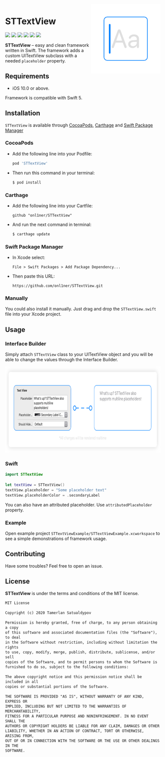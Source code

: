<img align="right" src="https://github.com/onl1ner/onl1ner/blob/master/Resources/STTextView/logo.gif?raw=true" width="225"/>

<p><h1 align="left">STTextView</h1></p>

![](https://cocoapod-badges.herokuapp.com/p/STTextView/badge.png)
![](https://img.shields.io/badge/iOS-10.0%2B-blue)
![](https://cocoapod-badges.herokuapp.com/v/STTextView/badge.png)
![](https://cocoapod-badges.herokuapp.com/l/STTextView/badge.(png|svg))
![](https://img.shields.io/badge/Swift-5-orange?logo=Swift&logoColor=white)
![](https://img.shields.io/github/last-commit/onl1ner/STTextView)

**STTextView** – easy and clean framework written in Swift. The framework adds a custom UITextView subclass with a needed ``placeholder`` property.


## Requirements
- iOS 10.0 or above.

Framework is compatible with Swift 5.

## Installation

``STTextView`` is available through [CocoaPods](https://cocoapods.org), [Carthage](https://github.com/Carthage/Carthage) and [Swift Package Manager](https://github.com/apple/swift-package-manager)

### CocoaPods
- Add the following line into your Podfile:

  ```ruby
  pod 'STTextView'
  ```

- Then run this command in your terminal:

  ```bash
  $ pod install
  ```

### Carthage
- Add the following line into your Cartfile:

  ```
  github "onl1ner/STTextView"
  ```
  
- And run the next command in terminal:

  ```bash
  $ carthage update
  ```

### Swift Package Manager
- In Xcode select: 

  ```
  File > Swift Packages > Add Package Dependency...
  ```
  
- Then paste this URL: 

  ```
  https://github.com/onl1ner/STTextView.git
  ```

### Manually
You could also install it manually. Just drag and drop the ``STTextView.swift`` file into your Xcode project.

## Usage

### Interface Builder

Simply attach ``STTextView`` class to your UITextView object and you will be able to change the values through the Interface Builder.

<p align="center">
  <img src="https://github.com/onl1ner/onl1ner/blob/master/Resources/STTextView/Interface%20Builder.png?raw=true" height="280"/>
</p>

### Swift

```swift
import STTextView

let textView = STTextView()
textView.placeholder = "Some placeholder text"
textView.placeholderColor = .secondaryLabel
```

You can also have an attributed placeholder. Use ``attributedPlaceholder`` property.

### Example
Open example project ``STTextViewExample/STTextViewExample.xcworkspace`` to see a simple demonstrations of framework usage.

## Contributing
Have some troubles? Feel free to open an issue.

## License
**STTextView** is under the terms and conditions of the MIT license.

```
MIT License

Copyright (c) 2020 Tamerlan Satualdypov

Permission is hereby granted, free of charge, to any person obtaining a copy
of this software and associated documentation files (the "Software"), to deal
in the Software without restriction, including without limitation the rights
to use, copy, modify, merge, publish, distribute, sublicense, and/or sell
copies of the Software, and to permit persons to whom the Software is
furnished to do so, subject to the following conditions:

The above copyright notice and this permission notice shall be included in all
copies or substantial portions of the Software.

THE SOFTWARE IS PROVIDED "AS IS", WITHOUT WARRANTY OF ANY KIND, EXPRESS OR
IMPLIED, INCLUDING BUT NOT LIMITED TO THE WARRANTIES OF MERCHANTABILITY,
FITNESS FOR A PARTICULAR PURPOSE AND NONINFRINGEMENT. IN NO EVENT SHALL THE
AUTHORS OR COPYRIGHT HOLDERS BE LIABLE FOR ANY CLAIM, DAMAGES OR OTHER
LIABILITY, WHETHER IN AN ACTION OF CONTRACT, TORT OR OTHERWISE, ARISING FROM,
OUT OF OR IN CONNECTION WITH THE SOFTWARE OR THE USE OR OTHER DEALINGS IN THE
SOFTWARE.
```
